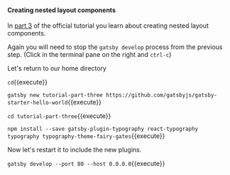 #### Creating nested layout components

In [part 3](https://www.gatsbyjs.org/tutorial/part-three/) of the official tutorial you learn about
creating nested layout components.

Again you will need to stop the `gatsby develop` process from the previous step.  (Click in the terminal pane on the right and `ctrl-c`)

Let's return to our home directory

`cd`{{execute}}

`gatsby new tutorial-part-three https://github.com/gatsbyjs/gatsby-starter-hello-world`{{execute}}

`cd tutorial-part-three`{{execute}}

`npm install --save gatsby-plugin-typography react-typography typography typography-theme-fairy-gates`{{execute}}

Now let's restart it to include the new plugins.

`gatsby develop --port 80 --host 0.0.0.0`{{execute}}
